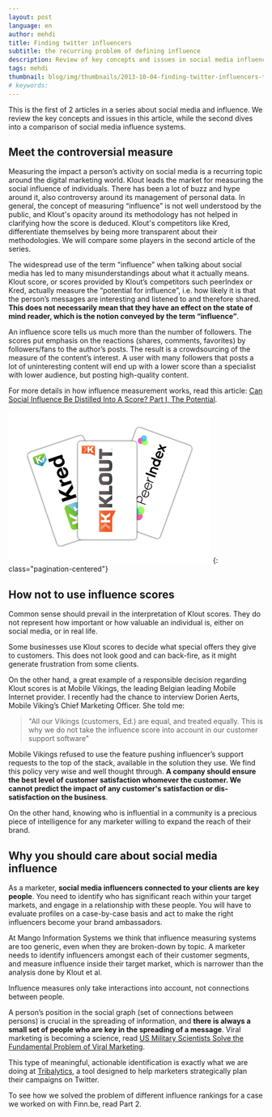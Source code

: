 ```yaml
---
layout: post
language: en
author: mehdi
title: Finding twitter influencers
subtitle: the recurring problem of defining influence
description: Review of key concepts and issues in social media influence scores like Klout. Why and how a marketer should use them.
tags: mehdi
thumbnail: blog/img/thumbnails/2013-10-04-finding-twitter-influencers-the-recurring-problem-of-defining-influence.png
# keywords: 
---
```


<div class="section" markdown="1">
This is the first of 2 articles in a series about social media and influence. We review the key concepts and issues in this article, while the second dives into a comparison of social media influence systems.
</div>

<div class="section" markdown="1">

## Meet the controversial measure

Measuring the impact a person’s activity on social media is a recurring topic around the digital marketing world. Klout leads the market for measuring the social influence of individuals. There has been a lot of buzz and hype around it, also controversy around its management of personal data. In general, the concept of measuring “influence” is not well understood by the public, and Klout's opacity around its methodology has not helped in clarifying how the score is deduced. Klout's competitors like Kred, differentiate themselves by being more transparent about their methodologies. We will compare some players in the second article of the series.

The widespread use of the term "influence" when talking about social media has led to many misunderstandings about what it actually means. Klout score, or scores provided by Klout’s competitors such peerIndex or Kred, actually measure the “potential for influence”, i.e. how likely it is that the person’s messages are interesting and listened to and therefore shared. **This does not necessarily mean that they have an effect on the state of mind reader, which is the notion conveyed by the term “influence”**.

An influence score tells us much more than the number of followers. The scores put emphasis on the reactions (shares, comments, favorites) by followers/fans to the author’s posts. The result is a crowdsourcing of the measure of the content’s interest. A user with many followers that posts a lot of uninteresting content will end up with a lower score than a specialist with lower audience, but posting high-quality content.

For more details in how influence measurement works, read this article: <a href="http://marketingland.com/can-social-influence-be-distilled-into-a-score-19306" target = "_blank">Can Social Influence Be Distilled Into A Score? Part I, The Potential</a>.


![side illustration: logos of major social media influence measuring systems](/blog/img/social-media-influence-scores-cards.png)
{: class="pagination-centered"}

</div>

<div class="section" markdown="1">

## How not to use influence scores
Common sense should prevail in the interpretation of Klout scores. They do not represent how important or how valuable an individual is, either on social media, or in real life.

Some businesses use Klout scores to decide what special offers they give to customers. This does not look good and can back-fire, as it might generate frustration from some clients.

On the other hand, a great example of a responsible decision regarding Klout scores is at Mobile Vikings, the leading Belgian leading Mobile Internet provider. I recently had the chance to interview Dorien Aerts, Mobile Viking’s Chief Marketing Officer. She told me:

<blockquote>"All our Vikings (customers, Ed.) are equal, and treated equally. This is why we do not take the influence score into account in our customer support software"</blockquote>

Mobile Vikings refused to use the feature pushing influencer’s support requests to the top of the stack, available in the solution they use. We find this policy very wise and well thought through. **A company should ensure the best level of customer satisfaction whomever the customer. We cannot predict the impact of any customer's satisfaction or dis-satisfaction on the business**.

On the other hand, knowing who is influential in a community is a precious piece of intelligence for any marketer willing to expand the reach of their brand.

</div>

<div class="section" markdown="1">

## Why you should care about social media influence

As a marketer, **social media influencers connected to your clients are key people**. You need to identify who has significant reach within your target markets, and engage in a relationship with these people. You will have to evaluate profiles on a case-by-case basis and act to make the right influencers become your brand ambassadors.

At Mango Information Systems we think that influence measuring systems are too generic, even when they are broken-down by topic. A marketer needs to identify influencers amongst each of their customer segments, and measure influence inside their target market, which is narrower than the analysis done by Klout et al.

Influence measures only take interactions into account, not connections between people.

A person’s position in the social graph (set of connections between persons) is crucial in the spreading of information, and **there is always a small set of people who are key in the spreading of a message**. Viral marketing is becoming a science, read [US Military Scientists Solve the Fundamental Problem of Viral Marketing](http://www.technologyreview.com/view/519361/us-military-scientists-solve-the-fundamental-problem-of-viral-marketing/).

This type of meaningful, actionable  identification is exactly what we are doing at [Tribalytics](http://tribalytics.com), a tool designed to help marketers strategically plan their campaigns on Twitter.

To see how we solved the problem of different influence rankings for a case we worked on with Finn.be, read Part 2.
</div>

